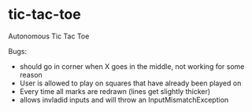 # tic-tac-toe
Autonomous Tic Tac Toe

Bugs:
  - should go in corner when X goes in the middle, not working for some reason
  - User is allowed to play on squares that have already been played on
  - Every time all marks are redrawn (lines get slightly thicker)
  - allows invladid inputs and will throw an InputMismatchException
